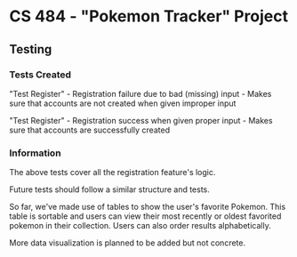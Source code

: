 # CS 484 - "Pokemon Tracker" Project

## Testing

### Tests Created

"Test Register" - Registration failure due to bad (missing) input - Makes sure that accounts are not created when given improper input

"Test Register" - Registration success when given proper input - Makes sure that accounts are successfully created

### Information

The above tests cover all the registration feature's logic. 

Future tests should follow a similar structure and tests.

So far, we've made use of tables to show the user's favorite Pokemon. This table is sortable and users can view their most recently or oldest favorited pokemon in their collection. Users can also order results alphabetically.

More data visualization is planned to be added but not concrete.